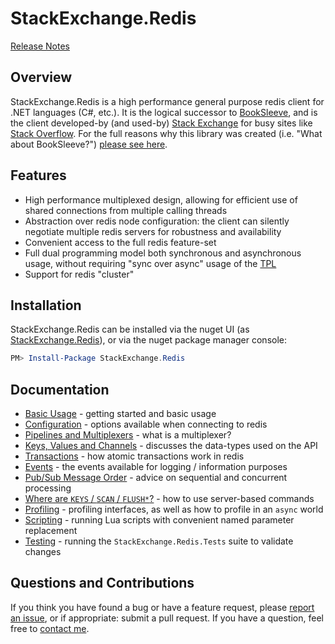 StackExchange.Redis
===================

[Release Notes](ReleaseNotes.md)

## Overview

StackExchange.Redis is a high performance general purpose redis client for .NET languages (C#, etc.). It is the logical successor to [BookSleeve](https://code.google.com/archive/p/booksleeve/),
and is the client developed-by (and used-by) [Stack Exchange](http://stackexchange.com/) for busy sites like [Stack Overflow](http://stackoverflow.com/). For the full reasons
why this library was created (i.e. "What about BookSleeve?") [please see here](http://marcgravell.blogspot.com/2014/03/so-i-went-and-wrote-another-redis-client.html).

Features
--

- High performance multiplexed design, allowing for efficient use of shared connections from multiple calling threads
- Abstraction over redis node configuration: the client can silently negotiate multiple redis servers for robustness and availability
- Convenient access to the full redis feature-set
- Full dual programming model both synchronous and asynchronous usage, without requiring "sync over async" usage of the [TPL][1]
- Support for redis "cluster"

Installation
---

StackExchange.Redis can be installed via the nuget UI (as [StackExchange.Redis](https://www.nuget.org/packages/StackExchange.Redis/)), or via the nuget package manager console:

```PowerShell
PM> Install-Package StackExchange.Redis
```

Documentation
---

- [Basic Usage](Basics.md) - getting started and basic usage
- [Configuration](Configuration.md) - options available when connecting to redis
- [Pipelines and Multiplexers](PipelinesMultiplexers.md) - what is a multiplexer?
- [Keys, Values and Channels](KeysValues.md) - discusses the data-types used on the API
- [Transactions](Transactions.md) - how atomic transactions work in redis
- [Events](Events.md) - the events available for logging / information purposes
- [Pub/Sub Message Order](PubSubOrder.md) - advice on sequential and concurrent processing
- [Where are `KEYS` / `SCAN` / `FLUSH*`?](KeysScan.md) - how to use server-based commands
- [Profiling](Profiling.md) - profiling interfaces, as well as how to profile in an `async` world
- [Scripting](Scripting.md) - running Lua scripts with convenient named parameter replacement
- [Testing](Testing.md) - running the `StackExchange.Redis.Tests` suite to validate changes

Questions and Contributions
---

If you think you have found a bug or have a feature request, please [report an issue][2], or if appropriate: submit a pull request. If you have a question, feel free to [contact me](https://github.com/mgravell).

  [1]: http://msdn.microsoft.com/en-us/library/dd460717%28v=vs.110%29.aspx
  [2]: https://github.com/StackExchange/StackExchange.Redis/issues?state=open
